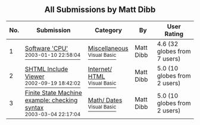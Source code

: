 ﻿<div align="center">

## All Submissions by Matt Dibb

</div>

No.  | Submission | Category | By   | User Rating
---- | ---------- | -------- | ---- | -----------
1 | [Software 'CPU'<br /><sup>2003-01-10 22:58:04</sup>](https://github.com/Planet-Source-Code/matt-dibb-software-cpu__1-42340) | [Miscellaneous<br /><sup>Visual Basic</sup>](../ByCategory/miscellaneous__1-1.md) | Matt Dibb | 4.6 (32 globes from 7 users)
2 | [SHTML Include Viewer<br /><sup>2002-09-19 18:42:02</sup>](https://github.com/Planet-Source-Code/matt-dibb-shtml-include-viewer__1-39106) | [Internet/ HTML<br /><sup>Visual Basic</sup>](../ByCategory/internet-html__1-34.md) | Matt Dibb | 5.0 (10 globes from 2 users)
3 | [Finite State Machine example: checking syntax<br /><sup>2003-03-04 22:17:04</sup>](https://github.com/Planet-Source-Code/matt-dibb-finite-state-machine-example-checking-syntax__1-43753) | [Math/ Dates<br /><sup>Visual Basic</sup>](../ByCategory/math-dates__1-37.md) | Matt Dibb | 5.0 (10 globes from 2 users)
